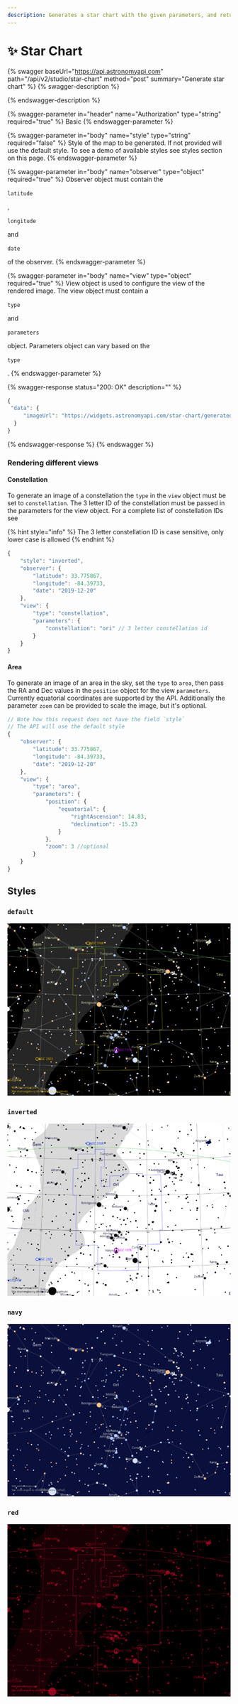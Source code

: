 ```yaml
---
description: Generates a star chart with the given parameters, and returns the url
---
```


# ✨ Star Chart

{% swagger baseUrl="https://api.astronomyapi.com" path="/api/v2/studio/star-chart" method="post" summary="Generate star chart" %}
{% swagger-description %}

{% endswagger-description %}

{% swagger-parameter in="header" name="Authorization" type="string" required="true" %}
Basic <hash>
{% endswagger-parameter %}

{% swagger-parameter in="body" name="style" type="string" required="false" %}
Style of the map to be generated. If not provided will use the default style. To see a demo of available styles see styles section on this page. 
{% endswagger-parameter %}

{% swagger-parameter in="body" name="observer" type="object" required="true" %}
Observer object must contain the 

`latitude`

, 

`longitude`

 and 

`date`

 of the observer.
{% endswagger-parameter %}

{% swagger-parameter in="body" name="view" type="object" required="true" %}
View object is used to configure the view of the rendered image. The view object must contain a 

`type`

 and 

`parameters`

 object. Parameters object can vary based on the 

`type`

.
{% endswagger-parameter %}

{% swagger-response status="200: OK" description="" %}
```typescript
{
 "data": {
     "imageUrl": "https://widgets.astronomyapi.com/star-chart/generated/1234567890.png"
  }
}
```
{% endswagger-response %}
{% endswagger %}

### Rendering different views

#### Constellation

To generate an image of a constellation the `type` in the `view` object must be set to `constellation`. The 3 letter ID of the constellation must be passed in the parameters for the view object. For a complete list of constellation IDs see&#x20;

{% hint style="info" %}
The 3 letter constellation ID is case sensitive, only lower case is allowed
{% endhint %}

```typescript
{
    "style": "inverted",
    "observer": {
        "latitude": 33.775867,
        "longitude": -84.39733,
        "date": "2019-12-20"
    },
    "view": {
        "type": "constellation",
        "parameters": {
            "constellation": "ori" // 3 letter constellation id
        }
    }
}
```

#### Area

To generate an image of an area in the sky, set the `type` to `area`, then pass the RA and Dec values in the `position` object for the view `parameters`. Currently equatorial coordinates are supported by the API. Additionally the parameter `zoom` can be provided to scale the image, but it's optional.

```typescript
// Note how this request does not have the field `style` 
// The API will use the default style
{
    "observer": {
        "latitude": 33.775867,
        "longitude": -84.39733,
        "date": "2019-12-20"
    },
    "view": {
        "type": "area",
        "parameters": {
            "position": {
                "equatorial": {
                    "rightAscension": 14.83,
                    "declination": -15.23
                }
            },
            "zoom": 3 //optional
        }
    }
}
```

## Styles

### `default`

![](../../.gitbook/assets/a458456e6535de44ec8cf5fc78e54230efd961319d1e04615235585de53a4c98.png)

### `inverted`

![](../../.gitbook/assets/d11505ad53287e9bbb36be2f059b09fa3e0b765408e2df6659bb8e37957668db.png)

### `navy`

![](../../.gitbook/assets/b7654698395061f2e6985b49c5f9b4e6a55c5aec350f9919a3e00818c701d199.png)

### `red`

![](../../.gitbook/assets/9094a7b39b3ff6b06cf577ceb8f4c1cac3d2aa25fd07c74cb23f109ff32f5f59.png)

